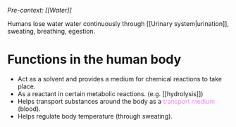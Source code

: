 *Pre-context: [[Water]]*

Humans lose water water continuously through [[Urinary system|urination]], sweating, breathing, egestion.

# Functions in the human body
- Act as a <span class="hi-green">solvent</span> and provides a <span class="hi-green">medium for chemical reactions</span> to take place.
- As a <span class="hi-green">reactant</span> in certain metabolic reactions. (e.g. [[hydrolysis]])
- Helps <span class="hi-green">transport substances</span> around the body as a <span style="color: violet">transport medium</span> (blood).
- Helps <span class="hi-green">regulate body temperature</span> (through sweating).

